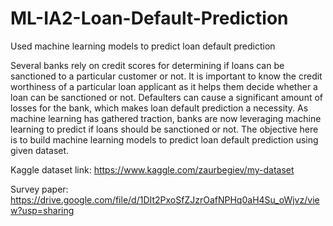 # ML-IA2-Loan-Default-Prediction
Used machine learning models to predict loan default prediction

Several banks rely on credit scores for determining if loans can be sanctioned to a particular customer or not. It is important to know the credit worthiness of a particular loan applicant as it helps them decide whether a loan can be sanctioned or not. Defaulters can cause a significant amount of losses for the bank, which makes loan default prediction a necessity. As machine learning has gathered traction, banks are now leveraging machine learning to predict if loans should be sanctioned or not. The objective here is to build machine learning models to predict loan default prediction using given dataset. 

Kaggle dataset link:
https://www.kaggle.com/zaurbegiev/my-dataset

Survey paper: https://drive.google.com/file/d/1DIt2PxoSfZJzrOafNPHq0aH4Su_oWjvz/view?usp=sharing



